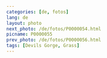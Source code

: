 ```yaml
---
categories: [de, fotos]
lang: de
layout: photo
next_photo: /de/fotos/P0000054.html
picname: P0000055
prev_photo: /de/fotos/P0000056.html
tags: [Devils Gorge, Grass]
---
```

